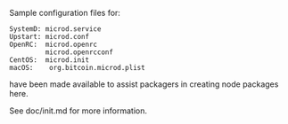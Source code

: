Sample configuration files for:
```
SystemD: microd.service
Upstart: microd.conf
OpenRC:  microd.openrc
         microd.openrcconf
CentOS:  microd.init
macOS:    org.bitcoin.microd.plist
```
have been made available to assist packagers in creating node packages here.

See doc/init.md for more information.
